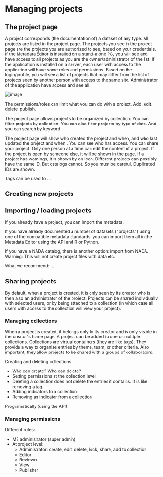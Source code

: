 # Managing projects

## The project page

A project corresponds (the documentation of) a dataset of any type.
All projects are listed in the project page.
The projects you see in the project page are the projects you are authorized to see, based on your credentials. 
If the Metadata Editor is installed on a stand-alone PC, you will see and have access to all projects as you are the owner/administrator of the list. If the application is installed on a server, each user with access to the application will have some roles and permissions. Based on the login/profile, you will see a list of projects that may differ from the list of projects seen by another person with access to the same site. Administrator of the application have access and see all.

![image](https://user-images.githubusercontent.com/35276300/224135076-52eeaa6d-e7c5-4652-b229-3502ed15827e.png)

The permissions/roles can limit what you can do with a project. Add, edit, delete, publish.

The project page allows projects to be organized by collection. You can filter projects by collection. You can also filter projects by type of data. And you can search by keyword.

The project page will show who created the project and when, and who last updated the project and when .
You can see who has access.
You can share your project.
Only one person at a time can edit the content of a project. If the project is open by someone else, it will be shown in the page.
If a project has warnings, it is shown by an icon.
Different projects can possibly have the same ID. But catalogs cannot. So you must be careful. Duplicated IDs are shown.

Tags can be used to ...

## Creating new projects


## Importing / loading projects

If you already have a project, you can import the metadata.

If you have already documented a number of datasets ("projects") using one of the compatible metadata standards, you can import them all in the Metadata Editor using the API and R or Python.

If you have a NADA catalog, there is another option: import from NADA. 
Warning: This will not create project files with data etc.

What we recommend:
...


## Sharing projects

By default, when a project is created, it is only seen by its creator who is then also an administrator of the project.
Projects can be shared individually with selected users, or by being attached to a collection (in which case all users with access to the collection will view your project).

### Managing collections

When a project is created, it belongs only to its creator and is only visible in the creator's home page. A project can be added to one or multiple collections.
Collections are virtual containers (they are like tags). They provide a way to organize entries by theme, team, or other criteria. Also important, they allow projects to be shared with a groups of collaborators.

Creating and deleting collections:
- Who can create? Who can delete?
- Setting permissions at the collection level
- Deleting a collection does not delete the entries it contains. It is like removing a tag.
- Adding indicators to a collection
- Removing an indicator from a collection

Programatically (using the API):

### Managing permissions

Different roles:
- ME administrator (super admin)
- At project level:
  - Administrator: create, edit, delete, lock, share, add to collection
  - Editor
  - Reviewer
  - View
  - Publisher

